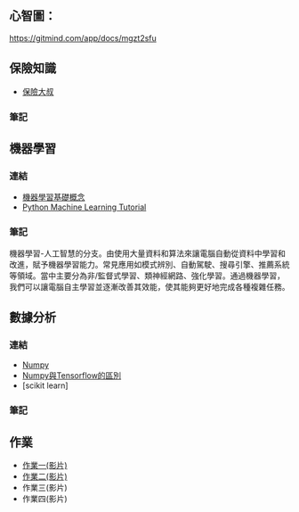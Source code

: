 ## **心智圖：**
https://gitmind.com/app/docs/mgzt2sfu
## 保險知識
- [保險大叔](https://www.youtube.com/@user-ek1mp9iy8k)

### 筆記
## 機器學習

### 連結
- [機器學習基礎概念](https://learndigital.withgoogle.com/digitalgarage-tw/course/machine-learning-basics)
- [Python Machine Learning Tutorial](https://www.youtube.com/watch?v=7eh4d6sabA0)

### 筆記
機器學習-人工智慧的分支。由使用大量資料和算法來讓電腦自動從資料中學習和改進，賦予機器學習能力。常見應用如模式辨別、自動駕駛、搜尋引擎、推薦系統等領域。當中主要分為非/監督式學習、類神經網路、強化學習。通過機器學習，我們可以讓電腦自主學習並逐漸改善其效能，使其能夠更好地完成各種複雜任務。
## 數據分析

### 連結
- [Numpy](https://www.youtube.com/watch?v=QUT1VHiLmmI)
- [Numpy與Tensorflow的區別](https://blog.csdn.net/qq_36358716/article/details/97390900)
- [scikit learn]

### 筆記

## 作業
- [作業一(影片)](https://youtu.be/IFBXdB-QfH0)
- [作業二(影片)](https://youtu.be/HG4rmkZ9cno)
- 作業三(影片)
- 作業四(影片)
 
